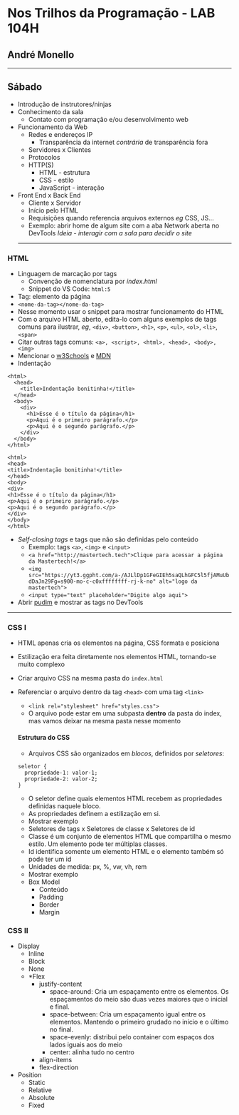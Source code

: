 # Nos Trilhos da Programação - LAB 104H
## André Monello

___

## Sábado

- Introdução de instrutores/ninjas
- Conhecimento da sala
  - Contato com programação e/ou desenvolvimento web
- Funcionamento da Web
  - Redes e endereços IP
    - Transparência da internet *contrária* de transparência fora
  - Servidores x Clientes
  - Protocolos
  - HTTP(S)
    - HTML - estrutura
    - CSS - estilo
    - JavaScript - interação
- Front End x Back End
  - Cliente x Servidor
  - Início pelo HTML 
  - Requisições quando referencia arquivos externos *eg* CSS, JS...
  - Exemplo: abrir home de algum site com a aba Network aberta no DevTools *Ideia - interagir com a sala para decidir o site*
  ___
### HTML
  - Linguagem de marcação por tags
    - Convenção de nomenclatura por *index.html*
    - Snippet do VS Code: `html:5`
  - Tag: elemento da página
  - `<nome-da-tag></nome-da-tag>`
  - Nesse momento usar o snippet para mostrar funcionamento do HTML
  - Com o arquivo HTML aberto, edita-lo com alguns exemplos de tags comuns para ilustrar, *eg*, `<div>`, `<button>`, `<h1>`, `<p>`, `<ul>`, `<ol>`, `<li>`, `<span>`
  - Citar outras tags comuns: `<a>, <script>, <html>, <head>, <body>, <img>`
  - Mencionar o [w3Schools](https://www.w3schools.com/) e [MDN](https://developer.mozilla.org/pt-BR/)
  - Indentação
  ```
  <html>
    <head>
      <title>Indentação bonitinha!</title>
    </head>
    <body>
      <div>
        <h1>Esse é o título da página</h1>
        <p>Aqui é o primeiro parágrafo.</p>
        <p>Aqui é o segundo parágrafo.</p>
      </div>
    </body>
  </html>

  <html>
  <head>
  <title>Indentação bonitinha!</title>
  </head>
  <body>
  <div>
  <h1>Esse é o título da página</h1>
  <p>Aqui é o primeiro parágrafo.</p>
  <p>Aqui é o segundo parágrafo.</p>
  </div>
  </body>
  </html>
  ```
  - *Self-closing tags* e tags que não são definidas pelo conteúdo
    - Exemplo: tags `<a>`, `<img>` e `<input>` 
    - `<a href="http://mastertech.tech">Clique para acessar a página da Mastertech!</a>`
    - `<img src="https://yt3.ggpht.com/a-/AJLlDp1GFeGIEh5saQLhGFC5l5fjAMuUbdDaJn29Fg=s900-mo-c-c0xffffffff-rj-k-no" alt="logo da mastertech">`
    - `<input type="text" placeholder="Digite algo aqui">`
  - Abrir [pudim](www.pudim.com.br) e mostrar as tags no DevTools
  ___

  ### CSS I
  - HTML apenas cria os elementos na página, CSS formata e posiciona
  - Estilização era feita diretamente nos elementos HTML, tornando-se muito complexo
  - Criar arquivo CSS na mesma pasta do `index.html`
  - Referenciar o arquivo dentro da tag `<head>` com uma tag `<link>`
    - `<link rel="stylesheet" href="styles.css">`
    - O arquivo pode estar em uma subpasta **dentro** da pasta do index, mas vamos deixar na mesma pasta nesse momento

    #### Estrutura do CSS

    - Arquivos CSS são organizados em *blocos*, definidos por *seletores*:
    ```
    seletor {
      propriedade-1: valor-1;
      propriedade-2: valor-2;
    }
    ```
    - O seletor define quais elementos HTML recebem as propriedades definidas naquele bloco.
    - As propriedades definem a estilização em si.
    - Mostrar exemplo
    - Seletores de tags x Seletores de classe x Seletores de id
    - Classe é um conjunto de elementos HTML que compartilha o mesmo estilo. Um elemento pode ter múltiplas classes.
    - Id identifica somente um elemento HTML e o elemento também só pode ter um id
    - Unidades de medida: px, %, vw, vh, rem
    - Mostrar exemplo
    - Box Model
      - Conteúdo
      - Padding
      - Border
      - Margin

  ### CSS II
  - Display
    - Inline
    - Block
    - None
    - *Flex
      - justify-content
        - space-around: Cria um espaçamento entre os elementos. Os espaçamentos do meio são duas vezes maiores que o inicial e final.
        - space-between: Cria um espaçamento igual entre os elementos. Mantendo o primeiro grudado no início e o último no final.
        - space-evenly: distribui pelo container com espaços dos lados iguais aos do meio
        - center: alinha tudo no centro
      - align-items
      - flex-direction
  - Position
    - Static
    - Relative
    - Absolute
    - Fixed
